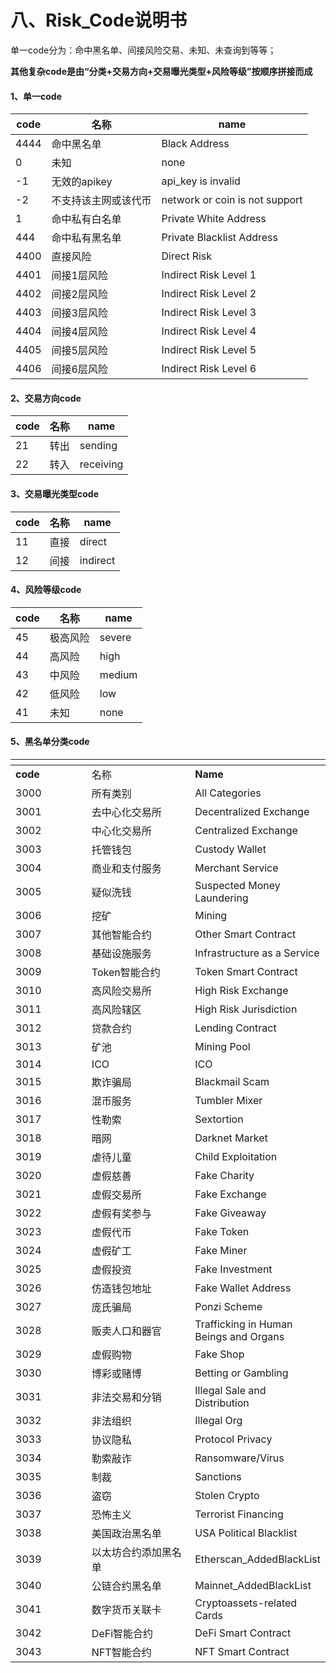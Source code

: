# 八、Risk\_Code说明书

单一code分为：命中黑名单、间接风险交易、未知、未查询到等等；

**其他复杂code是由“分类+交易方向+交易曝光类型+风险等级”按顺序拼接而成**

#### 1、单一code <a href="#id-1-ming-zhong-hei-ming-dan-he-wei-zhi-code" id="id-1-ming-zhong-hei-ming-dan-he-wei-zhi-code"></a>

| **code** | **名称**     | **name**                       |
| -------- | ---------- | ------------------------------ |
| 4444     | 命中黑名单      | Black Address                  |
| 0        | 未知         | none                           |
| -1       | 无效的apikey  | api\_key is invalid            |
| -2       | 不支持该主网或该代币 | network or coin is not support |
| 1        | 命中私有白名单    | Private White Address          |
| 444      | 命中私有黑名单    | Private Blacklist Address      |
| 4400     | 直接风险       | Direct Risk                    |
| 4401     | 间接1层风险     | Indirect Risk Level 1          |
| 4402     | 间接2层风险     | Indirect Risk Level 2          |
| 4403     | 间接3层风险     | Indirect Risk Level 3          |
| 4404     | 间接4层风险     | Indirect Risk Level 4          |
| 4405     | 间接5层风险     | Indirect Risk Level 5          |
| 4406     | 间接6层风险     | Indirect Risk Level 6          |

#### 2、交易方向code <a href="#id-2-jiao-yi-fang-xiang-code" id="id-2-jiao-yi-fang-xiang-code"></a>

| **code** | **名称** | **name**  |
| -------- | ------ | --------- |
| 21       | 转出     | sending   |
| 22       | 转入     | receiving |

#### 3、交易曝光类型code <a href="#id-3-jiao-yi-pu-guang-lei-xing-code" id="id-3-jiao-yi-pu-guang-lei-xing-code"></a>

| **code** | **名称** | **name** |
| -------- | ------ | -------- |
| 11       | 直接     | direct   |
| 12       | 间接     | indirect |

#### 4、风险等级code <a href="#id-4-feng-xian-deng-ji-code" id="id-4-feng-xian-deng-ji-code"></a>

| **code** | **名称** | **name** |
| -------- | ------ | -------- |
| 45       | 极高风险   | severe   |
| 44       | 高风险    | high     |
| 43       | 中风险    | medium   |
| 42       | 低风险    | low      |
| 41       | 未知     | none     |

#### 5、黑名单分类code <a href="#id-5-hei-ming-dan-fen-lei-code" id="id-5-hei-ming-dan-fen-lei-code"></a>

<table data-header-hidden><thead><tr><th width="141"></th><th width="206"></th><th></th></tr></thead><tbody><tr><td><strong>code</strong></td><td>名称</td><td><strong>Name</strong></td></tr><tr><td>3000</td><td>所有类别</td><td>All Categories</td></tr><tr><td>3001</td><td>去中心化交易所</td><td>Decentralized Exchange</td></tr><tr><td>3002</td><td>中心化交易所</td><td>Centralized Exchange</td></tr><tr><td>3003</td><td>托管钱包</td><td>Custody Wallet</td></tr><tr><td>3004</td><td>商业和支付服务</td><td>Merchant Service</td></tr><tr><td>3005</td><td>疑似洗钱</td><td>Suspected Money Laundering</td></tr><tr><td>3006</td><td>挖矿</td><td>Mining</td></tr><tr><td>3007</td><td>其他智能合约</td><td>Other Smart Contract</td></tr><tr><td>3008</td><td>基础设施服务</td><td>Infrastructure as a Service</td></tr><tr><td>3009</td><td>Token智能合约</td><td>Token Smart Contract</td></tr><tr><td>3010</td><td>高风险交易所</td><td>High Risk Exchange</td></tr><tr><td>3011</td><td>高风险辖区</td><td>High Risk Jurisdiction</td></tr><tr><td>3012</td><td>贷款合约</td><td>Lending Contract</td></tr><tr><td>3013</td><td>矿池</td><td>Mining Pool</td></tr><tr><td>3014</td><td>ICO</td><td>ICO</td></tr><tr><td>3015</td><td>欺诈骗局</td><td>Blackmail Scam</td></tr><tr><td>3016</td><td>混币服务</td><td>Tumbler Mixer</td></tr><tr><td>3017</td><td>性勒索</td><td>Sextortion</td></tr><tr><td>3018</td><td>暗网</td><td>Darknet Market</td></tr><tr><td>3019</td><td>虐待儿童</td><td>Child Exploitation</td></tr><tr><td>3020</td><td>虚假慈善</td><td>Fake Charity</td></tr><tr><td>3021</td><td>虚假交易所</td><td>Fake Exchange</td></tr><tr><td>3022</td><td>虚假有奖参与</td><td>Fake Giveaway</td></tr><tr><td>3023</td><td>虚假代币</td><td>Fake Token</td></tr><tr><td>3024</td><td>虚假矿工</td><td>Fake Miner</td></tr><tr><td>3025</td><td>虚假投资</td><td>Fake Investment</td></tr><tr><td>3026</td><td>仿造钱包地址</td><td>Fake Wallet Address</td></tr><tr><td>3027</td><td>庞氏骗局</td><td>Ponzi Scheme</td></tr><tr><td>3028</td><td>贩卖人口和器官</td><td>Trafficking in Human Beings and Organs</td></tr><tr><td>3029</td><td>虚假购物</td><td>Fake Shop</td></tr><tr><td>3030</td><td>博彩或赌博</td><td>Betting or Gambling</td></tr><tr><td>3031</td><td>非法交易和分销</td><td>Illegal Sale and Distribution</td></tr><tr><td>3032</td><td>非法组织</td><td>Illegal Org</td></tr><tr><td>3033</td><td>协议隐私</td><td>Protocol Privacy</td></tr><tr><td>3034</td><td>勒索敲诈</td><td>Ransomware/Virus</td></tr><tr><td>3035</td><td>制裁</td><td>Sanctions</td></tr><tr><td>3036</td><td>盗窃</td><td>Stolen Crypto</td></tr><tr><td>3037</td><td>恐怖主义</td><td>Terrorist Financing</td></tr><tr><td>3038</td><td>美国政治黑名单</td><td>USA Political Blacklist</td></tr><tr><td>3039</td><td>以太坊合约添加黑名单</td><td>Etherscan_AddedBlackList</td></tr><tr><td>3040</td><td>公链合约黑名单</td><td>Mainnet_AddedBlackList</td></tr><tr><td>3041</td><td>数字货币关联卡</td><td>Cryptoassets-related Cards</td></tr><tr><td>3042</td><td>DeFi智能合约</td><td>DeFi Smart Contract</td></tr><tr><td>3043</td><td>NFT智能合约</td><td>NFT Smart Contract</td></tr></tbody></table>
